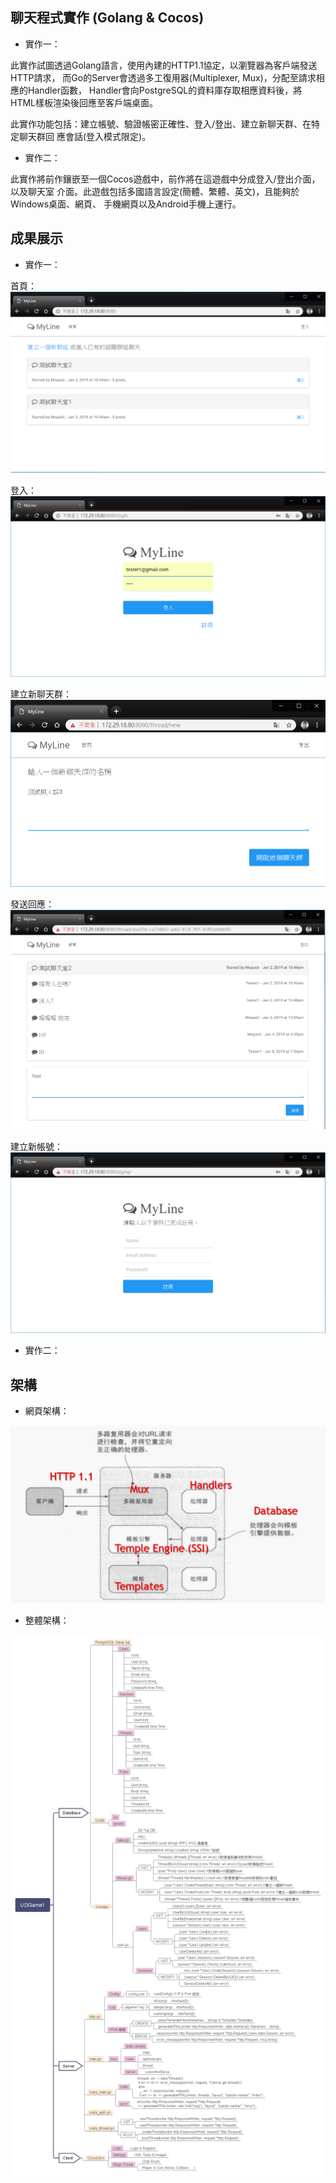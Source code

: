 ## 聊天程式實作 (Golang & Cocos)

* 實作一：

 此實作試圖透過Golang語言，使用內建的HTTP1.1協定，以瀏覽器為客戶端發送HTTP請求，
 而Go的Server會透過多工復用器(Multiplexer, Mux)，分配至請求相應的Handler函數，
 Handler會向PostgreSQL的資料庫存取相應資料後，將HTML樣板渲染後回應至客戶端桌面。

 此實作功能包括：建立帳號、驗證帳密正確性、登入/登出、建立新聊天群、在特定聊天群回
 應會話(登入模式限定)。

* 實作二：

 此實作將前作鑲嵌至一個Cocos遊戲中，前作將在這遊戲中分成登入/登出介面，以及聊天室
 介面。此遊戲包括多國語言設定(簡體、繁體、英文)，且能夠於Windows桌面、網頁、
 手機網頁以及Android手機上運行。
 
 ## 成果展示

* 實作一：

首頁：
 ![](Images/HW1Index.png)

登入：
 ![](Images/HW1Login.png)

建立新聊天群：
 ![](Images/HW1NewThread.png)

發送回應：
 ![](Images/HW1Reply.png)

建立新帳號：
 ![](Images/HW1Sinup.png)

* 實作二：




## 架構

* 網頁架構：

 ![](Images/WebModel.png)

* 整體架構：

 ![](Images/ProjectModel.jpg)


